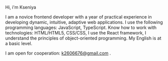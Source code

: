 Hi, i'm Kseniya

I am a novice frontend developer with a year of practical experience in developing dynamic, intuitive, adaptive web applications.
I use the following programming languages: JavaScript, TypeScript.
Know how to work with technologies: HTML/HTML5, CSS/CSS, I use the React framework, I understand the principles of object-oriented programming.
My English is at a basic level.

I am open for cooperation: k2606676@gmail.com .

